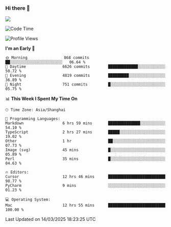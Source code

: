### Hi there 👋

<!--
**JJAYCHEN1e/jjaychen1e** is a ✨ _special_ ✨ repository because its `README.md` (this file) appears on your GitHub profile.

Here are some ideas to get you started:

- 🔭 I’m currently working on ...
- 🌱 I’m currently learning ...
- 👯 I’m looking to collaborate on ...
- 🤔 I’m looking for help with ...
- 💬 Ask me about ...
- 📫 How to reach me: ...
- 😄 Pronouns: ...
- ⚡ Fun fact: ...
-->

[![](https://github-readme-stats.vercel.app/api?username=jjaychen1e&show_icons=true)](https://github.com/jjaychen1e/github-readme-stats?count_private=true)

<!--START_SECTION:waka-->
![Code Time](http://img.shields.io/badge/Code%20Time-1%2C861%20hrs%2037%20mins-blue)

![Profile Views](http://img.shields.io/badge/Profile%20Views-0-blue)

**I'm an Early 🐤** 

```text
🌞 Morning                868 commits         ██░░░░░░░░░░░░░░░░░░░░░░░   06.64 % 
🌆 Daytime                6626 commits        █████████████░░░░░░░░░░░░   50.72 % 
🌃 Evening                4819 commits        █████████░░░░░░░░░░░░░░░░   36.89 % 
🌙 Night                  751 commits         █░░░░░░░░░░░░░░░░░░░░░░░░   05.75 % 
```


📊 **This Week I Spent My Time On** 

```text
🕑︎ Time Zone: Asia/Shanghai

💬 Programming Languages: 
Markdown                 6 hrs 59 mins       ██████████████░░░░░░░░░░░   54.10 % 
TypeScript               2 hrs 27 mins       █████░░░░░░░░░░░░░░░░░░░░   19.02 % 
Other                    1 hr                ██░░░░░░░░░░░░░░░░░░░░░░░   07.73 % 
Image (svg)              45 mins             █░░░░░░░░░░░░░░░░░░░░░░░░   05.89 % 
Perl                     35 mins             █░░░░░░░░░░░░░░░░░░░░░░░░   04.63 % 

🔥 Editors: 
Cursor                   12 hrs 46 mins      █████████████████████████   98.77 % 
PyCharm                  9 mins              ░░░░░░░░░░░░░░░░░░░░░░░░░   01.23 % 

💻 Operating System: 
Mac                      12 hrs 55 mins      █████████████████████████   100.00 % 
```


 Last Updated on 14/03/2025 18:23:25 UTC
<!--END_SECTION:waka-->

